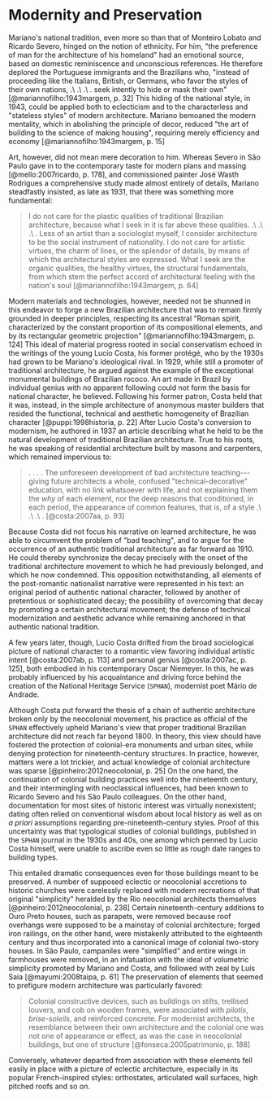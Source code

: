 Modernity and Preservation
==========================

Mariano's national tradition, even more so than that of Monteiro Lobato and Ricardo Severo, hinged on the notion of ethnicity.
For him, "the preference of man for the architecture of his homeland" had an emotional source, based on domestic reminiscence and unconscious references.
He therefore deplored the Portuguese immigrants and the Brazilians who, "instead of proceeding like the Italians, British, or Germans, who favor the styles of their own nations, .\ .\ .\ . seek intently to hide or mask their own" [@mariannofilho:1943margem, p. 32]
This hiding of the national style, in 1943, could be applied both to eclecticism and to the characterless and "stateless styles" of modern architecture.
Mariano bemoaned the modern mentality, which in abolishing the principle of decor, reduced "the art of building to the science of making housing", requiring merely efficiency and economy [@mariannofilho:1943margem, p. 15]

Art, however, did not mean mere decoration to him.
Whereas Severo in São Paulo gave in to the contemporary taste for modern plans and massing [@mello:2007ricardo, p. 178], and commissioned painter José Wasth Rodrigues a comprehensive study made almost entirely of details, Mariano steadfastly insisted, as late as 1931, that there was something more fundamental:

> I do not care for the plastic qualities of traditional Brazilian architecture, because what I seek in it is far above these qualities.
  .\ .\ .\ . Less of an artist than a sociologist myself, I consider architecture to be the social instrument of nationality.
  I do not care for artistic virtues, the charm of lines, or the splendor of details, by means of which the architectural styles are expressed.
  What I seek are the organic qualities, the healthy virtues, the structural fundamentals, from which stem the perfect accord of architectural feeling with the nation's soul [@mariannofilho:1943margem, p. 64]

Modern materials and technologies, however, needed not be shunned in this endeavor to forge a new Brazilian architecture that was to remain firmly grounded in deeper principles, respecting its ancestral "Roman spirit, characterized by the constant proportion of its compositional elements, and by its rectangular geometric projection" [@mariannofilho:1943margem, p. 124]
This ideal of material progress rooted in social conservatism echoed in the writings of the young Lucio Costa, his former protégé, who by the 1930s had grown to be Mariano's ideological rival.
In 1929, while still a promoter of traditional architecture, he argued against the example of the exceptional monumental buildings of Brazilian rococo.
An art made in Brazil by individual genius with no apparent following could not form the basis for national character, he believed.
Following his former patron, Costa held that it was, instead, in the simple architecture of anonymous master builders that resided the functional, technical and aesthetic homogeneity of Brazilian character [@puppi:1998historia, p. 22]
After Lucio Costa's conversion to modernism, he authored in 1937 an article describing what he held to be the natural development of traditional Brazilian architecture.
True to his roots, he was speaking of residential architecture built by masons and carpenters, which remained impervious to:

> . . . . The unforeseen development of bad architecture teaching---giving future architects a whole, confused "technical-decorative" education, with no link whatsoever with life, and not explaining them the *why* of each element, nor the deep reasons that conditioned, in each period, the appearance of common features, that is, of a style .\ .\ .\ . [@costa:2007aa, p. 93]

Because Costa did not focus his narrative on learned architecture, he was able to circumvent the problem of "bad teaching", and to argue for the occurrence of an authentic traditional architecture as far forward as 1910.
He could thereby synchronize the decay precisely with the onset of the traditional architecture movement to which he had previously belonged, and which he now condemned.
This opposition notwithstanding, all elements of the post-romantic nationalist narrative were represented in his text:
an original period of authentic national character, followed by another of pretentious or sophisticated decay;
the possibility of overcoming that decay by promoting a certain architectural movement;
the defense of technical modernization and aesthetic advance while remaining anchored in that authentic national tradition.

A few years later, though, Lucio Costa drifted from the broad sociological picture of national character to a romantic view favoring individual artistic intent [@costa:2007ab, p. 113] and personal genius [@costa:2007ac, p. 125], both embodied in his contemporary Oscar Niemeyer.
In this, he was probably influenced by his acquaintance and driving force behind the creation of the National Heritage Service (`SPHAN`), modernist poet Mário de Andrade.

Although Costa put forward the thesis of a chain of authentic architecture broken only by the neocolonial movement, his practice as official of the `SPHAN` effectively upheld Mariano's view that proper traditional Brazilian architecture did not reach far beyond 1800.
In theory, this view should have fostered the protection of colonial-era monuments and urban sites, while denying protection for nineteenth-century structures.
In practice, however, matters were a lot trickier, and actual knowledge of colonial architecture was sparse [@pinheiro:2012neocolonial, p. 25]
On the one hand, the continuation of colonial building practices well into the nineteenth century, and their intermingling with neoclassical influences, had been known to Ricardo Severo and his São Paulo colleagues.
On the other hand, documentation for most sites of historic interest was virtually nonexistent;
dating often relied on conventional wisdom about local history as well as on *a priori* assumptions regarding pre-nineteenth-century styles.
Proof of this uncertainty was that typological studies of colonial buildings, published in the `SPHAN` journal in the 1930s and 40s, one among which penned by Lucio Costa himself, were unable to ascribe even so little as rough date ranges to building types.

This entailed dramatic consequences even for those buildings meant to be preserved. A number of supposed eclectic or neocolonial accretions to historic churches were carelessly replaced with modern recreations of that original "simplicity" heralded by the Rio neocolonial architects themselves [@pinheiro:2012neocolonial, p. 238]
Certain nineteenth-century additions to Ouro Preto houses, such as parapets, were removed because roof overhangs were supposed to be a mainstay of colonial architecture;
forged iron railings, on the other hand, were mistakenly attributed to the eighteenth century and thus incorporated into a canonical image of colonial two-story houses.
In São Paulo, campaniles were "simplified" and entire wings in farmhouses were removed, in an infatuation with the ideal of volumetric simplicity promoted by Mariano and Costa, and followed with zeal by Luís Saia [@mayumi:2008taipa, p. 61]
The preservation of elements that seemed to prefigure modern architecture was particularly favored:

> Colonial constructive devices, such as buildings on stilts, trellised louvers, and cob on wooden frames, were associated with *pilotis*, *brise-soleils*, and reinforced concrete.
  For modernist architects, the resemblance between their own architecture and the colonial one was not one of appearance or effect, as was the case in neocolonial buildings, but one of structure [@fonseca:2005patrimonio, p. 188]

Conversely, whatever departed from association with these elements fell easily in place with a picture of eclectic architecture, especially in its popular French-inspired styles: orthostates, articulated wall surfaces, high pitched roofs and so on.



